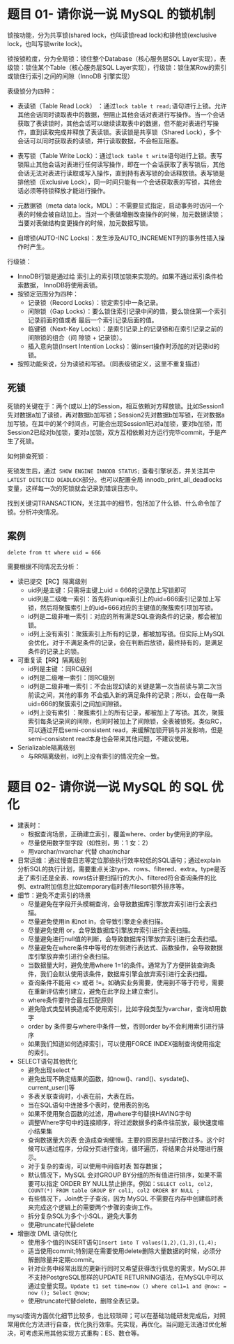# 题目 01- 请你说一说 MySQL 的锁机制

锁按功能，分为共享锁(shared lock，也叫读锁read lock)和排他锁(exclusive lock，也叫写锁write lock)。

锁按锁粒度，分为全局锁：锁住整个Database（核心服务层SQL Layer实现），表级锁：锁住某个Table（核心服务层SQL Layer实现），行级锁：锁住某Row的索引或锁住行索引之间的间隙（InnoDB 引擎实现）

表级锁分为四种：

- 表读锁（Table Read Lock） ：通过```lock table t read;```语句进行上锁。允许其他会话同时读取表中的数据，但阻止其他会话对表进行写操作。当一个会话获取了表读锁时，其他会话可以继续读取表中的数据，但不能对表进行写操作，直到读取完成并释放了表读锁。表读锁是共享锁（Shared Lock），多个会话可以同时获取表的读锁，并行读取数据，不会相互阻塞。
- 表写锁（Table Write Lock）：通过```lock table t write```语句进行上锁。表写锁阻止其他会话对表进行任何读写操作，即在一个会话获取了表写锁后，其他会话无法对表进行读取或写入操作，直到持有表写锁的会话释放锁。表写锁是排他锁（Exclusive Lock），同一时间只能有一个会话获取表的写锁，其他会话必须等待锁释放才能进行操作。

- 元数据锁（meta data lock，MDL) ：不需要显式指定，启动事务时访问一个表的时候会被自动加上。当对一个表做增删改查操作的时候，加元数据读锁；当要对表做结构变更操作的时候，加元数据写锁。
- 自增锁(AUTO-INC Locks)：发生涉及AUTO_INCREMENT列的事务性插入操作时产生。

行级锁：

- InnoDB行锁是通过给 索引上的索引项加锁来实现的。如果不通过索引条件检索数据， InnoDB将使用表锁。
- 按锁定范围分为四种：
  - 记录锁（Record Locks）：锁定索引中一条记录。
  - 间隙锁（Gap Locks）：要么锁住索引记录中间的值，要么锁住第一个索引记录前面的值或者 最后一个索引记录后面的值。
  - 临键锁（Next-Key Locks）：是索引记录上的记录锁和在索引记录之前的间隙锁的组合（间 隙锁 + 记录锁）。
  - 插入意向锁(Insert Intention Locks)：做insert操作时添加的对记录id的锁。
- 按照功能来说，分为读锁和写锁。（同表级锁定义，这里不重复描述）

## 死锁

死锁的关键在于：两个(或以上)的Session，相互依赖对方释放锁。比如Session1先对数据a加了读锁，再对数据b加写锁；Session2先对数据b加写锁，在对数据a加写锁。在其中的某个时间点，可能会出现Session1已对a加锁，要对b加锁，而Session2已经对b加锁，要对a加锁，双方互相依赖对方运行完毕commit，于是产生了死锁。

如何排查死锁：

死锁发生后，通过` SHOW ENGINE INNODB STATUS;` 查看引擎状态，并关注其中 `LATEST DETECTED DEADLOCK`部分。也可以配置全局 innodb_print_all_deadlocks 变量，这样每一次的死锁就会记录到错误日志中。

找到关键词TRANSACTION，关注其中的细节，包括加了什么锁、什么命令加了锁。分析冲突情况。

## 案例

```mysql
delete from tt where uid = 666
```

需要根据不同情况去分析：

- 读已提交【RC】隔离级别
  - uid列是主键：只需将主键上uid = 666的记录加上写锁即可
  - uid列是二级唯一索引：首先将unique索引上的uid=666索引记录加上写锁，然后将聚簇索引上的uid=666对应的主键值的聚簇索引项加写锁。
  - id列是二级非唯一索引：对应的所有满足SQL查询条件的记录，都会被加锁。
  - id列上没有索引：聚簇索引上所有的记录，都被加写锁。但实际上MySQL会优化，对于不满足条件的记录，会在判断后放锁，最终持有的，是满足条件的记录上的锁。
- 可重复读【RR】隔离级别
  - id列是主键 ：同RC级别
  - id列是二级唯一索引：同RC级别
  - id列是二级非唯一索引：不会出现幻读的关键是第一次当前读与第二次当前读之间，其他的事务 不会插入新的满足条件的记录；所以，会在每一条uid=666的聚簇索引之间加间隙锁。
  - id列上没有索引 ：聚簇索引上的所有记录，都被加上了写锁。其次，聚簇索引每条记录间的间隙，也同时被加上了间隙锁，全表被锁死。类似RC，可以通过开启semi-consistent read，来缓解加锁开销与并发影响，但是semi-consistent read本身也会带来其他问题，不建议使用。
- Serializable隔离级别
  - 与RR隔离级别，id列上没有索引的情况完全一致。

# 题目 02- 请你说一说 MySQL 的 SQL 优化

- 建表时：
  - 根据查询场景，正确建立索引，覆盖where、order by使用到的字段。
  - 尽量使用数字型字段（如性别，男：1 女：2）
  - 用varchar/nvarchar 代替 char/nchar
- 日常运维：通过慢查日志等定位那些执行效率较低的SQL语句；通过explain 分析SQL的执行计划，需要重点关注type、rows、filtered、extra。type是否走了索引还是全表、rows估计要扫描行的大小、filtered符合查询条件的比例、extra附加信息比如temporary临时表/filesort额外排序等。
- 细节：避免不走索引的场景
  - 尽量避免在字段开头模糊查询，会导致数据库引擎放弃索引进行全表扫描。
  - 尽量避免使用in 和not in，会导致引擎走全表扫描。
  - 尽量避免使用 or，会导致数据库引擎放弃索引进行全表扫描。
  - 尽量避免进行null值的判断，会导致数据库引擎放弃索引进行全表扫描。
  - 尽量避免在where条件中等号的左侧进行表达式、函数操作，会导致数据库引擎放弃索引进行全表扫描。
  - 当数据量大时，避免使用where 1=1的条件。通常为了方便拼装查询条件，我们会默认使用该条件，数据库引擎会放弃索引进行全表扫描。
  - 查询条件不能用 <> 或者 !=。如确实业务需要，使用到不等于符号，需要在重新评估索引建立，避免在此字段上建立索引。
  -  where条件要符合最左匹配原则
  - 避免隐式类型转换造成不使用索引，比如字段类型为varchar，查询却用数字
  - order by 条件要与where中条件一致，否则order by不会利用索引进行排序
  - 如果我们知道如何选择索引，可以使用FORCE INDEX强制查询使用指定的索引。
- SELECT语句其他优化
  - 避免出现select *
  - 避免出现不确定结果的函数，如now()、rand()、sysdate()、current_user()等
  - 多表关联查询时，小表在前，大表在后。
  - 当在SQL语句中连接多个表时，使用表的别名
  - 如果不使用聚合函数的过滤，用where字句替换HAVING字句
  - 调整Where字句中的连接顺序，将过滤数据多的条件往前放，最快速度缩小结果集
  - 查询数据量大的表 会造成查询缓慢。主要的原因是扫描行数过多。这个时候可以通过程序，分段分页进行查询，循环遍历，将结果合并处理进行展示。
  - 对于复杂的查询，可以使用中间临时表 暂存数据；
  - 默认情况下，MySQL 会对GROUP BY分组的所有值进行排序，如果不需要可以指定 ORDER BY NULL禁止排序。例如：`SELECT col1, col2, COUNT(*) FROM table GROUP BY col1, col2 ORDER BY NULL ;`
  - 有些情况下，Join优于子查询，因为 MySQL 不需要在内存中创建临时表来完成这个逻辑上的需要两个步骤的查询工作。
  - 拆分复杂SQL为多个小SQL，避免大事务
  - 使用truncate代替delete
- 增删改 DML 语句优化
  - 使用多个值的INSERT语句`Insert into T values(1,2),(1,3),(1,4); `
  - 适当使用commit;特别是在需要使用delete删除大量数据的时候，必须分解删除量并定期commit。
  - 针对业务中经常出现的更新行同时又希望获得改行信息的需求，MySQL并不支持PostgreSQL那样的UPDATE RETURNING语法，在MySQL中可以通过变量实现。`Update t1 set time=now () where col1=1 and @now: = now (); Select @now; `
  - 使用truncate代替delete，删除全表记录。

mysql查询方面优化细节比较多，也比较琐碎；可以在基础功能研发完成后，对照常用优化方法进行自查，优化执行效率。先实现，再优化。当问题无法通过优化解决，可考虑采用其他实现方式重构：ES、数仓等。